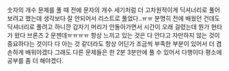 숫자의 개수 문제를 풀 때 전에 문자의 개수 세기처럼 더 고차원적이게 딕셔너리로 풀어보려고 했는데 생각보다 잘 안되어서 리스트로 풀었다..ㅠㅠ 분명히 전에 배웠던 건데도 딕셔너리로 풀려고 하니깐 갑자기 머리가 안돌아가면서 시간이 오래 걸렸는데 뭔가 현타가 왔다 브론즈 2 문젠데ㅠㅠㅠㅠ 항상 느끼고 있는 것은 다 안다고 자만하지 않는 것이 중요하다는 것이다 다 아는 것 같더라도 항상 어딘가 조금씩 부족한 부분이 있어서 더 겸손하게 배워야겠다 그래도 다른 문제들은 한 2분 3분만에 풀 수 있어서 다행이다 평소에 공부를 좀 더 해야겠다.